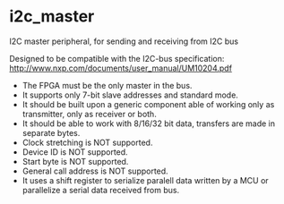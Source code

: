 # i2c_master
I2C master peripheral, for sending and receiving from I2C bus

Designed to be compatible with the I2C-bus specification: http://www.nxp.com/documents/user_manual/UM10204.pdf

* The FPGA must be the only master in the bus.
* It supports only 7-bit slave addresses and standard mode.
*  It should be built upon a generic component able of working only as transmitter, only as receiver or both.
* It should be able to work with 8/16/32 bit data, transfers are made in separate bytes.
* Clock stretching is NOT supported.
* Device ID is NOT supported.
* Start byte is NOT supported.
* General call address is NOT supported.
* It uses a shift register to serialize paralell data written by a MCU or parallelize a serial data received from bus.
